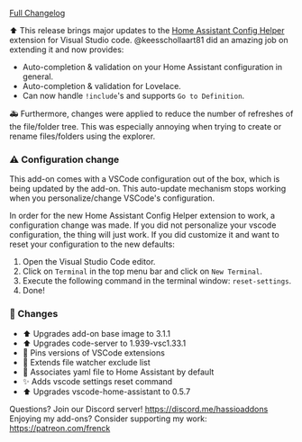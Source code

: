 [Full Changelog][changelog]

⬆️ This release brings major updates to the [Home Assistant Config Helper](https://github.com/keesschollaart81/vscode-home-assistant) extension for Visual Studio code.
@keesschollaart81 did an amazing job on extending it and now provides:

- Auto-completion & validation on your Home Assistant configuration in general.
- Auto-completion & validation for Lovelace.
- Can now handle `!include`'s and supports `Go to Definition`.

🚑 Furthermore, changes were applied to reduce the number of refreshes of the file/folder tree. This was especially annoying when trying to create or rename files/folders using the explorer.

### ⚠️ Configuration change

This add-on comes with a VSCode configuration out of the box, which is being updated by the add-on. This auto-update mechanism stops working when you personalize/change VSCode's configuration.

In order for the new Home Assistant Config Helper extension to work, a configuration change was made. If you did not personalize your vscode configuration, the thing will just work. If you did customize it and want to reset your configuration to the new defaults:

1. Open the Visual Studio Code editor.
1. Click on `Terminal` in the top menu bar and click on `New Terminal`.
1. Execute the following command in the terminal window: `reset-settings`.
1. Done!

### 🔨 Changes

- :arrow_up: Upgrades add-on base image to 3.1.1
- :arrow_up: Upgrades code-server to 1.939-vsc1.33.1
- :hammer: Pins versions of VSCode extensions
- :hammer: Extends file watcher exclude list
- :hammer: Associates yaml file to Home Assistant by default
- :sparkles: Adds vscode settings reset command
- :arrow_up: Upgrades vscode-home-assistant to 0.5.7

[changelog]: https://github.com/hassio-addons/addon-vscode/compare/v0.4.2...v0.5.0

Questions? Join our Discord server! https://discord.me/hassioaddons
Enjoying my add-ons? Consider supporting my work: https://patreon.com/frenck